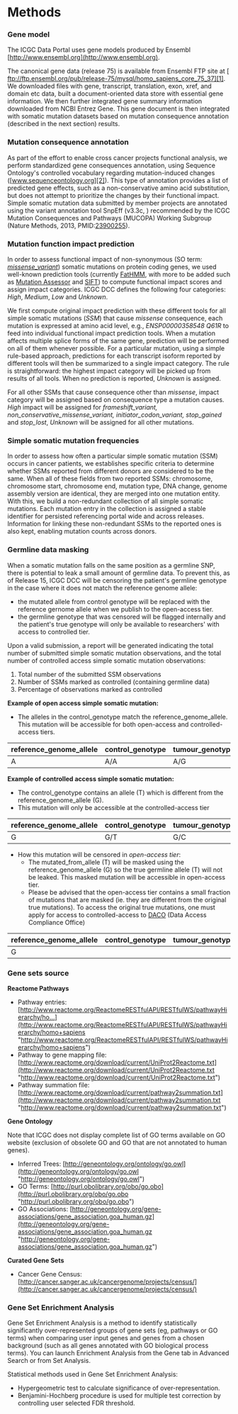 # Methods 

### Gene model
The ICGC Data Portal uses gene models produced by Ensembl [http://www.ensembl.org](http://www.ensembl.org).

The canonical gene data (release 75) is available from Ensembl FTP site at [ ftp://ftp.ensembl.org/pub/release-75/mysql/homo_sapiens_core_75_37][1]. We downloaded files with gene, transcript, translation, exon, xref, and domain etc data, built a document-oriented data store with essential gene information. We then further integrated gene summary information downloaded from NCBI Entrez Gene. This gene document is then integrated with somatic mutation datasets based on mutation consequence annotation (described in the next section) results.

### Mutation consequence annotation
As part of the effort to enable cross cancer projects functional analysis, we perform standardized gene consequences annotation, using Sequence Ontology's controlled vocabulary regarding mutation-induced changes ([www.sequenceontology.org][2]). This type of annotation provides a list of predicted gene effects, such as a non-conservative amino acid substitution, but does not attempt to prioritize the changes by their functional impact. Simple somatic mutation data submitted by member projects are annotated using the variant annotation tool SnpEff (v3.3c, ) recommended by the ICGC Mutation Consequences and Pathways (MUCOPA) Working Subgroup (Nature Methods, 2013, PMID:[23900255][3]).

### Mutation function impact prediction
In order to assess functional impact of non-synonymous (SO term: [_missense_variant_][4]) somatic mutations on protein coding genes, we used well-known prediction tools (currently [FatHMM][5], with more to be added such as [Mutation Assessor][6] and [SIFT][7]) to compute functional impact scores and assign impact categories. ICGC DCC defines the following four categories: _High_, _Medium_, _Low_ and _Unknown_.

We first compute original impact prediction with these different tools for all simple somatic mutations (_SSM_) that cause _missense_ consequence, each mutation is expressed at amino acid level, e.g., _ENSP00000358548 Q61R_ to feed into individual functional impact prediction tools. When a mutation affects multiple splice forms of the same gene, prediction will be performed on all of them whenever possible. For a particular mutation, using a simple rule-based approach, predictions for each transcript isoform reported by different tools will then be summarized to a single impact category. The rule is straightforward: the highest impact category will be picked up from results of all tools. When no prediction is reported, _Unknown_ is assigned.

For all other SSMs that cause consequence other than _missense_, impact category will be assigned based on consequence type a mutation causes. _High_ impact will be assigned for _frameshift_variant, non_conservative_missense_variant, initiator_codon_variant, stop_gained_ and _stop_lost_, _Unknown_ will be assigned for all other mutations.

### Simple somatic mutation frequencies
In order to assess how often a particular simple somatic mutation (SSM) occurs in cancer patients, we establishes specific criteria to determine whether SSMs reported from different donors are considered to be the same. When all of these fields from two reported SSMs: chromosome, chromosome start, chromosome end, mutation type, DNA change, genome assembly version are identical, they are merged into one mutation entity. With this, we build a non-redundant collection of all simple somatic mutations. Each mutation entry in the collection is assigned a stable identifier for persisted referencing portal wide and across releases. Information for linking these non-redundant SSMs to the reported ones is also kept, enabling mutation counts across donors.

### Germline data masking
When a somatic mutation falls on the same position as a germline SNP, there is potential to leak a small amount of germline data. To prevent this, as of Release 15, ICGC DCC will be censoring the patient's germline genotype in the case where it does not match the reference genome allele:

* the mutated allele from control genotype will be replaced with the reference gernome allele when we publish to the open-access tier.
* the germline genotype that was censored will be flagged internally and the patient's true genotype will only be available to researchers' with access to controlled tier.

Upon a valid submission, a report will be generated indicating the total number of submitted simple somatic mutation observations, and the total number of controlled access simple somatic mutation observations:

1. Total number of the submitted SSM observations
2. Number of SSMs marked as controlled (containing germline data)
3. Percentage of observations marked as controlled

**Example of open access simple somatic mutation:**

* The alleles in the control_genotype match the reference_genome_allele. This mutation will be accessible for both open-access and controlled-access tiers.


| reference_genome_allele |  control_genotype |  tumour_genotype |  mutated_from_allele |  mutated_to_allele |  masked_flag |
| ---- | ---- | ---- | ---- | ---- | ---- |
| A |  A/A |  A/G |  A |  G |  Open |

**Example of controlled access simple somatic mutation:**

* The control_genotype contains an allele (T) which is different from the reference_genome_allele (G).
* This mutation will only be accessible at the controlled-access tier

| reference_genome_allele |  control_genotype |  tumour_genotype |  mutated_from_allele |  mutated_to_allele |  masked_flag |
| ---- | ---- | ---- | ---- | ---- | ---- |
| G |  G/T |  G/C |  T |  C |  Controlled |

* How this mutation will be censored in _open-access tier_:
    * The mutated_from_allele (T) will be masked using the reference_genome_allele (G) so the true germline allele (T) will not be leaked. This masked mutation will be accessible in open-access tier.
    * Please be advised that the open-access tier contains a small fraction of mutations that are masked (ie. they are different from the original true mutations). To access the original true mutations, one must apply for access to controlled-access to [DACO][8] (Data Access Compliance Office) 

| reference_genome_allele |  control_genotype |  tumour_genotype |  mutated_from_allele |  mutated_to_allele |  masked_flag |
| ---- | ---- | ---- | ---- | ---- | ---- |
| G |    |    |  G |  C |  Masked |

### Gene sets source ###

**Reactome Pathways**

* Pathway entries: [http://www.reactome.org/ReactomeRESTfulAPI/RESTfulWS/pathwayHierarchy/ho...](http://www.reactome.org/ReactomeRESTfulAPI/RESTfulWS/pathwayHierarchy/homo+sapiens "http://www.reactome.org/ReactomeRESTfulAPI/RESTfulWS/pathwayHierarchy/homo+sapiens")
* Pathway to gene mapping file: [http://www.reactome.org/download/current/UniProt2Reactome.txt](http://www.reactome.org/download/current/UniProt2Reactome.txt "http://www.reactome.org/download/current/UniProt2Reactome.txt")
* Pathway summation file: [http://www.reactome.org/download/current/pathway2summation.txt](http://www.reactome.org/download/current/pathway2summation.txt "http://www.reactome.org/download/current/pathway2summation.txt")

**Gene Ontology**

Note that ICGC does not display complete list of GO terms available on GO website (exclusion of obsolete GO and GO that are not annotated to human genes).

* Inferred Trees: [http://geneontology.org/ontology/go.owl](http://geneontology.org/ontology/go.owl "http://geneontology.org/ontology/go.owl")
* GO Terms: [http://purl.obolibrary.org/obo/go.obo](http://purl.obolibrary.org/obo/go.obo "http://purl.obolibrary.org/obo/go.obo")
* GO Associations: [http://geneontology.org/gene-associations/gene_association.goa_human.gz](http://geneontology.org/gene-associations/gene_association.goa_human.gz "http://geneontology.org/gene-associations/gene_association.goa_human.gz")

**Curated Gene Sets**

* Cancer Gene Census: [http://cancer.sanger.ac.uk/cancergenome/projects/census/](http://cancer.sanger.ac.uk/cancergenome/projects/census/)

### Gene Set Enrichment Analysis ###

Gene Set Enrichment Analysis is a method to identify statistically significantly over-represented groups of gene sets (eg, pathways or GO terms) when comparing user input genes and genes from a chosen background (such as all genes annotated with GO biological process terms). You can launch Enrichment Analysis from the Gene tab in Advanced Search or from Set Analysis.

Statistical methods used in Gene Set Enrichment Analysis:

* Hypergeometric test to calculate significance of over-representation.
* Benjamini-Hochberg procedure is used for multiple test correction by controlling user selected FDR threshold.

[1]: ftp://ftp.ensembl.org/pub/release-75/mysql/homo_sapiens_core_75_37/
[2]: http://www.sequenceontology.org
[3]: http://www.ncbi.nlm.nih.gov/pubmed/?term=23900255
[4]: http://www.sequenceontology.org/miso/current_release/term/SO:0001583
[5]: http://www.ncbi.nlm.nih.gov/pubmed/23033316
[6]: http://mutationassessor.org/
[7]: http://sift.jcvi.org/
[8]: https://daco.icgc-argo.org/
